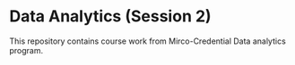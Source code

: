 # Data Analytics (Session 2)

This repository contains course work from Mirco-Credential Data analytics program.  
